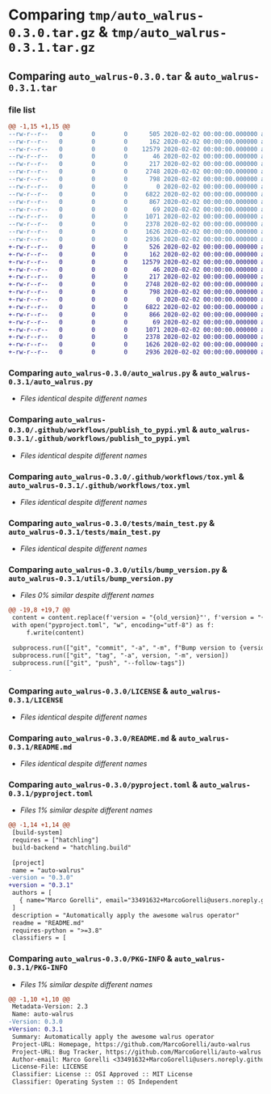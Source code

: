 # Comparing `tmp/auto_walrus-0.3.0.tar.gz` & `tmp/auto_walrus-0.3.1.tar.gz`

## Comparing `auto_walrus-0.3.0.tar` & `auto_walrus-0.3.1.tar`

### file list

```diff
@@ -1,15 +1,15 @@
--rw-r--r--   0        0        0      505 2020-02-02 00:00:00.000000 auto_walrus-0.3.0/.pre-commit-config.yaml
--rw-r--r--   0        0        0      162 2020-02-02 00:00:00.000000 auto_walrus-0.3.0/.pre-commit-hooks.yaml
--rw-r--r--   0        0        0    12579 2020-02-02 00:00:00.000000 auto_walrus-0.3.0/auto_walrus.py
--rw-r--r--   0        0        0       46 2020-02-02 00:00:00.000000 auto_walrus-0.3.0/requirements-dev.txt
--rw-r--r--   0        0        0      217 2020-02-02 00:00:00.000000 auto_walrus-0.3.0/tox.ini
--rw-r--r--   0        0        0     2748 2020-02-02 00:00:00.000000 auto_walrus-0.3.0/.github/workflows/publish_to_pypi.yml
--rw-r--r--   0        0        0      798 2020-02-02 00:00:00.000000 auto_walrus-0.3.0/.github/workflows/tox.yml
--rw-r--r--   0        0        0        0 2020-02-02 00:00:00.000000 auto_walrus-0.3.0/tests/__init__.py
--rw-r--r--   0        0        0     6822 2020-02-02 00:00:00.000000 auto_walrus-0.3.0/tests/main_test.py
--rw-r--r--   0        0        0      867 2020-02-02 00:00:00.000000 auto_walrus-0.3.0/utils/bump_version.py
--rw-r--r--   0        0        0       69 2020-02-02 00:00:00.000000 auto_walrus-0.3.0/.gitignore
--rw-r--r--   0        0        0     1071 2020-02-02 00:00:00.000000 auto_walrus-0.3.0/LICENSE
--rw-r--r--   0        0        0     2378 2020-02-02 00:00:00.000000 auto_walrus-0.3.0/README.md
--rw-r--r--   0        0        0     1626 2020-02-02 00:00:00.000000 auto_walrus-0.3.0/pyproject.toml
--rw-r--r--   0        0        0     2936 2020-02-02 00:00:00.000000 auto_walrus-0.3.0/PKG-INFO
+-rw-r--r--   0        0        0      526 2020-02-02 00:00:00.000000 auto_walrus-0.3.1/.pre-commit-config.yaml
+-rw-r--r--   0        0        0      162 2020-02-02 00:00:00.000000 auto_walrus-0.3.1/.pre-commit-hooks.yaml
+-rw-r--r--   0        0        0    12579 2020-02-02 00:00:00.000000 auto_walrus-0.3.1/auto_walrus.py
+-rw-r--r--   0        0        0       46 2020-02-02 00:00:00.000000 auto_walrus-0.3.1/requirements-dev.txt
+-rw-r--r--   0        0        0      217 2020-02-02 00:00:00.000000 auto_walrus-0.3.1/tox.ini
+-rw-r--r--   0        0        0     2748 2020-02-02 00:00:00.000000 auto_walrus-0.3.1/.github/workflows/publish_to_pypi.yml
+-rw-r--r--   0        0        0      798 2020-02-02 00:00:00.000000 auto_walrus-0.3.1/.github/workflows/tox.yml
+-rw-r--r--   0        0        0        0 2020-02-02 00:00:00.000000 auto_walrus-0.3.1/tests/__init__.py
+-rw-r--r--   0        0        0     6822 2020-02-02 00:00:00.000000 auto_walrus-0.3.1/tests/main_test.py
+-rw-r--r--   0        0        0      866 2020-02-02 00:00:00.000000 auto_walrus-0.3.1/utils/bump_version.py
+-rw-r--r--   0        0        0       69 2020-02-02 00:00:00.000000 auto_walrus-0.3.1/.gitignore
+-rw-r--r--   0        0        0     1071 2020-02-02 00:00:00.000000 auto_walrus-0.3.1/LICENSE
+-rw-r--r--   0        0        0     2378 2020-02-02 00:00:00.000000 auto_walrus-0.3.1/README.md
+-rw-r--r--   0        0        0     1626 2020-02-02 00:00:00.000000 auto_walrus-0.3.1/pyproject.toml
+-rw-r--r--   0        0        0     2936 2020-02-02 00:00:00.000000 auto_walrus-0.3.1/PKG-INFO
```

### Comparing `auto_walrus-0.3.0/auto_walrus.py` & `auto_walrus-0.3.1/auto_walrus.py`

 * *Files identical despite different names*

### Comparing `auto_walrus-0.3.0/.github/workflows/publish_to_pypi.yml` & `auto_walrus-0.3.1/.github/workflows/publish_to_pypi.yml`

 * *Files identical despite different names*

### Comparing `auto_walrus-0.3.0/.github/workflows/tox.yml` & `auto_walrus-0.3.1/.github/workflows/tox.yml`

 * *Files identical despite different names*

### Comparing `auto_walrus-0.3.0/tests/main_test.py` & `auto_walrus-0.3.1/tests/main_test.py`

 * *Files identical despite different names*

### Comparing `auto_walrus-0.3.0/utils/bump_version.py` & `auto_walrus-0.3.1/utils/bump_version.py`

 * *Files 0% similar despite different names*

```diff
@@ -19,8 +19,7 @@
 content = content.replace(f'version = "{old_version}"', f'version = "{version}"')
 with open("pyproject.toml", "w", encoding="utf-8") as f:
     f.write(content)
 
 subprocess.run(["git", "commit", "-a", "-m", f"Bump version to {version}"])
 subprocess.run(["git", "tag", "-a", version, "-m", version])
 subprocess.run(["git", "push", "--follow-tags"])
-
```

### Comparing `auto_walrus-0.3.0/LICENSE` & `auto_walrus-0.3.1/LICENSE`

 * *Files identical despite different names*

### Comparing `auto_walrus-0.3.0/README.md` & `auto_walrus-0.3.1/README.md`

 * *Files identical despite different names*

### Comparing `auto_walrus-0.3.0/pyproject.toml` & `auto_walrus-0.3.1/pyproject.toml`

 * *Files 1% similar despite different names*

```diff
@@ -1,14 +1,14 @@
 [build-system]
 requires = ["hatchling"]
 build-backend = "hatchling.build"
 
 [project]
 name = "auto-walrus"
-version = "0.3.0"
+version = "0.3.1"
 authors = [
   { name="Marco Gorelli", email="33491632+MarcoGorelli@users.noreply.github.com" },
 ]
 description = "Automatically apply the awesome walrus operator"
 readme = "README.md"
 requires-python = ">=3.8"
 classifiers = [
```

### Comparing `auto_walrus-0.3.0/PKG-INFO` & `auto_walrus-0.3.1/PKG-INFO`

 * *Files 1% similar despite different names*

```diff
@@ -1,10 +1,10 @@
 Metadata-Version: 2.3
 Name: auto-walrus
-Version: 0.3.0
+Version: 0.3.1
 Summary: Automatically apply the awesome walrus operator
 Project-URL: Homepage, https://github.com/MarcoGorelli/auto-walrus
 Project-URL: Bug Tracker, https://github.com/MarcoGorelli/auto-walrus
 Author-email: Marco Gorelli <33491632+MarcoGorelli@users.noreply.github.com>
 License-File: LICENSE
 Classifier: License :: OSI Approved :: MIT License
 Classifier: Operating System :: OS Independent
```

